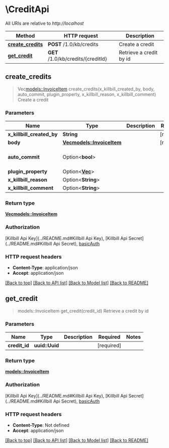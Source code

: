 # \CreditApi

All URIs are relative to *http://localhost*

Method | HTTP request | Description
------------- | ------------- | -------------
[**create_credits**](CreditApi.md#create_credits) | **POST** /1.0/kb/credits | Create a credit
[**get_credit**](CreditApi.md#get_credit) | **GET** /1.0/kb/credits/{creditId} | Retrieve a credit by id



## create_credits

> Vec<models::InvoiceItem> create_credits(x_killbill_created_by, body, auto_commit, plugin_property, x_killbill_reason, x_killbill_comment)
Create a credit

### Parameters


Name | Type | Description  | Required | Notes
------------- | ------------- | ------------- | ------------- | -------------
**x_killbill_created_by** | **String** |  | [required] |
**body** | [**Vec<models::InvoiceItem>**](InvoiceItem.md) |  | [required] |
**auto_commit** | Option<**bool**> |  |  |[default to false]
**plugin_property** | Option<[**Vec<String>**](String.md)> |  |  |
**x_killbill_reason** | Option<**String**> |  |  |
**x_killbill_comment** | Option<**String**> |  |  |

### Return type

[**Vec<models::InvoiceItem>**](InvoiceItem.md)

### Authorization

[Killbill Api Key](../README.md#Killbill Api Key), [Killbill Api Secret](../README.md#Killbill Api Secret), [basicAuth](../README.md#basicAuth)

### HTTP request headers

- **Content-Type**: application/json
- **Accept**: application/json

[[Back to top]](#) [[Back to API list]](../README.md#documentation-for-api-endpoints) [[Back to Model list]](../README.md#documentation-for-models) [[Back to README]](../README.md)


## get_credit

> models::InvoiceItem get_credit(credit_id)
Retrieve a credit by id

### Parameters


Name | Type | Description  | Required | Notes
------------- | ------------- | ------------- | ------------- | -------------
**credit_id** | **uuid::Uuid** |  | [required] |

### Return type

[**models::InvoiceItem**](InvoiceItem.md)

### Authorization

[Killbill Api Key](../README.md#Killbill Api Key), [Killbill Api Secret](../README.md#Killbill Api Secret), [basicAuth](../README.md#basicAuth)

### HTTP request headers

- **Content-Type**: Not defined
- **Accept**: application/json

[[Back to top]](#) [[Back to API list]](../README.md#documentation-for-api-endpoints) [[Back to Model list]](../README.md#documentation-for-models) [[Back to README]](../README.md)

